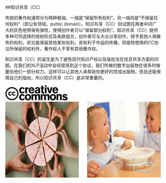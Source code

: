 ##知识共享（CC）

传统的著作权通常分为两种极端，一端是“保留所有权利”，另一端则是“不保留任何权利”（即公有领域，public domain）。知识共享（CC）则试图在两者中间广大的灰色地带保有弹性，使得创作者可以“保留部分权利”。知识共享（CC）提供多种可供选择的授权形式及条款组合，创作者可与大众分享创作，授予其他人再散布的权利，却又能保留其他某些权利。其有利于作品的传播，但是除使用的CC协议所保留的权利外，著作权人不享有其他著作权。


知识共享（CC）的诞生是为了避免现代知识产权以及版权法在信息共享方面的问题。在我们的XLP活动中会经常用到这个协议，我们所做的数字出版物在很多时候要给他们一部分权力，这样可以让其他人来帮助你更好的完成出版物，而且还能保障自己的版权。所以知识共享（CC）是非常重要的。

![0](../assets/execution/knowledge_share/00.jpg)
![0](../assets/execution/knowledge_share/01.jpg)

